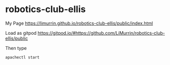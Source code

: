 # robotics-club-ellis

My Page https://limurrin.github.io/robotics-club-ellis/public/index.html

Load as gitpod https://gitpod.io/#https://github.com/LiMurrin/robotics-club-ellis/public

Then type

```
apachectl start
```
